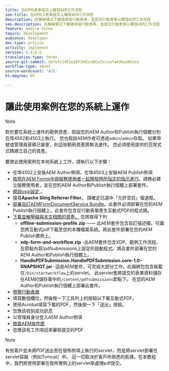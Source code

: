 ```yaml
---
title: 在HTM5表單提交上觸發AEM工作流程
seo-title: 在HTML5表單提交上觸發AEM工作流程
description: 在離線模式下繼續填寫行動表單，並提交行動表單以觸發AEM工作流程
seo-description: 在離線模式下繼續填寫行動表單，並提交行動表單以觸發AEM工作流程
feature: mobile-forms
topics: development
audience: developer
doc-type: article
activity: implement
version: 6.4,6.5
translation-type: tm+mt
source-git-commit: defefc1451e2873e81cd81e3cccafa438aa062e3
workflow-type: tm+mt
source-wordcount: '471'
ht-degree: 0%

---
```



# 讓此使用案例在您的系統上運作

>[!NOTE]
>
>對於要在系統上運作的範例資產，假設您的AEM Author和Publish執行個體分別在埠4502和4503上執行。 您也假設AEM作者可透過`admin`/`admin`存取。 如果埠號或管理員密碼已變更，則這些範例資產將無法運作。 您必須使用提供的范常式式碼建立自己的資產。

要使此使用案例在本地系統上工作，請執行以下步驟：

* 在埠4502上安裝AEM Author例項，在埠4503上安裝AEM Publish例項
* [依照在AEM Forms中與服務使用者一起開發時所指定的指示進行](https://docs.adobe.com/content/help/en/experience-manager-learn/forms/adaptive-forms/service-user-tutorial-develop.html)。請務必建立服務使用者，並在您的AEM Author和Publish執行個體上部署套件。
* [開啟osgi設定 ](http://localhost:4503/system/console/configMgr)。
* 搜尋&#x200B;**Apache Sling Referrer Filter**。 請確定已選中「允許空白」複選框。
* [部署自訂AEMFormDocumentService Bundle](/help/forms/assets/common-osgi-bundles/AEMFormsDocumentServices.core-1.0-SNAPSHOT.jar)。此套件必須部署在您的AEM Publish執行個體上。此套件包含從行動表單產生互動式PDF的程式碼。
* [下載並解壓縮與本文相關的資產。](assets/offline-pdf-submission-assets.zip) 您將取得下列
   * **offline-submission-profile.zip**  —— 此AEM套件包含自訂描述檔，可讓您將互動式pdf下載至您的本機檔案系統。將此套件部署在您的AEM Publish實例上。
   * **xdp-form-and-workflow.zip** -此AEM套件包含XDP、範例工作流程、在節點內容/pdfsubmissions上設定的啟動程式。將此套件部署在您的AEM Author和Publish執行個體上。
   * **HandlePDFSubmission.HandlePDFSubmission.core-1.0-SNAPSHOT.jar** -這是AEM套件，可完成大部分工作。此捆綁包包含裝載在`/bin/startworkflow`上的servlet。 此servlet會將提交的表單資料儲存在AEM的儲存庫中的`/content/pdfsubmissions`節點下。 在您的AEM Author和Publish執行個體上部署此套件。
* [預覽行動表單](http://localhost:4503/content/dam/formsanddocuments/testsubmision.xdp/jcr:content)
* 填寫數個欄位，然後按一下工具列上的按鈕以下載互動式PDF。
* 使用Acrobat填寫下載的PDF，然後按一下「送出」按鈕。
* 您應該收到成功訊息
* 以管理員身分登入AEM Author例項
* [檢查AEM收件匣](http://localhost:4502/aem/inbox)
* 您應該有工作項目來審核提交的PDF

>[!NOTE]
>
>有些客戶並未將PDF送出至在發佈例項上執行的servlet，而是將servlet部署在servlet容器（例如Tomcat）中。 這一切取決於客戶所熟悉的拓撲。在本教程中，我們將使用部署在發佈實例上的servlet來處理pdf提交。

